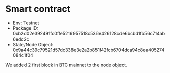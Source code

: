 # Smart contract 
- Env: Testnet 
- Package ID: 0xb2d02e392491fc0ffe5216957518c536e426128cde6bcbd1fb56c714ab6edc2c
- State/Node Object: 0x9a44c39c79521d57dc338e3e2a2b851f42fcb6704dca94c8ea405274084c1f04

We added 2 first block in BTC mainnet to the node object.
